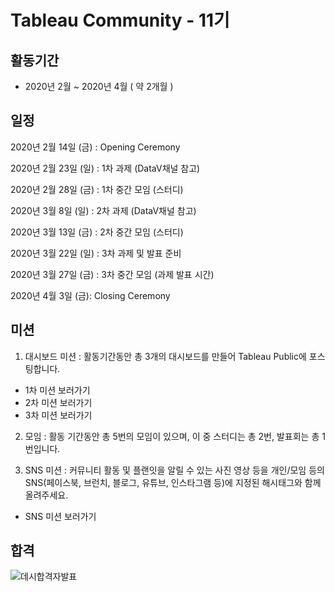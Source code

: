 # Tableau Community - 11기

## 활동기간
- 2020년 2월 ~ 2020년 4월 ( 약 2개월 )

## 일정

2020년 2월 14일 (금) : Opening Ceremony

2020년 2월 23일 (일) : 1차 과제 (DataV채널 참고)

2020년 2월 28일 (금) : 1차 중간 모임 (스터디)

2020년 3월 8일 (일) : 2차 과제 (DataV채널 참고)

2020년 3월 13일 (금) : 2차 중간 모임 (스터디)

2020년 3월 22일 (일) : 3차 과제 및 발표 준비

2020년 3월 27일 (금) : 3차 중간 모임 (과제 발표 시간)​

2020년 4월 3일 (금): Closing Ceremony

## 미션

1. 대시보드 미션 : 활동기간동안 총 3개의 대시보드를 만들어 Tableau Public에 포스팅합니다.
  - 1차 미션 보러가기
  - 2차 미션 보러가기
  - 3차 미션 보러가기

2. 모임 : 활동 기간동안 총 5번의 모임이 있으며, 이 중 스터디는 총 2번, 발표회는 총 1번입니다.

3. SNS 미션 : 커뮤니티 활동 및 플랜잇을 알릴 수 있는 사진 영상 등을 개인/모임 등의 SNS(페이스북, 브런치, 블로그, 유튜브, 인스타그램 등)에 지정된 해시태그와 함께 올려주세요.
  - SNS 미션 보러가기
 
 
## 합격
![데시합격자발표](https://user-images.githubusercontent.com/40276516/74666611-28144880-51e5-11ea-8fb4-0936ed616881.png)
